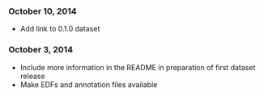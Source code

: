 ### October 10, 2014

- Add link to 0.1.0 dataset

### October 3, 2014

- Include more information in the README in preparation of first dataset release
- Make EDFs and annotation files available
